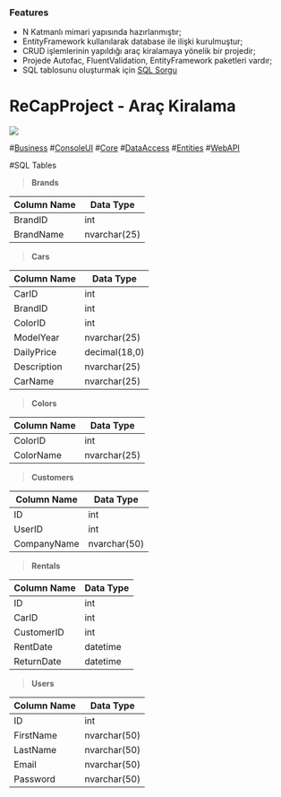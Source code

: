 ### Features

- N Katmanlı mimari yapısında hazırlanmıştır;
- EntityFramework kullanılarak database ile ilişki kurulmuştur;
- CRUD işlemlerinin yapıldığı araç kiralamaya yönelik bir projedir;
- Projede Autofac, FluentValidation, EntityFramework paketleri vardır;
- SQL tablosunu oluşturmak için [SQL Sorgu](https://github.com/MutlucanKarinca/ReCapProject/blob/main/SQLQuery.sql "SQL Sorgu")


# ReCapProject - Araç Kiralama

![](https://ouch-cdn.icons8.com/preview/263/d597caab-0c13-49be-88d8-b39ab8db1ac0.png)

#[Business](https://github.com/MutlucanKarinca/ReCapProject/tree/main/Business)
#[ConsoleUI](https://github.com/MutlucanKarinca/ReCapProject/tree/main/ConsoleUI )
#[Core](https://github.com/MutlucanKarinca/ReCapProject/tree/main/Core )
#[DataAccess](https://github.com/MutlucanKarinca/ReCapProject/tree/main/DataAccess)
#[Entities](https://github.com/MutlucanKarinca/ReCapProject/tree/main/Entities)
#[WebAPI](https://github.com/MutlucanKarinca/ReCapProject/tree/main/WebAPI)



#SQL Tables
> **Brands**
                    
Column Name  | Data Type
------------- | -------------
BrandID   | int
BrandName  | nvarchar(25)

> **Cars**

Column Name  | Data Type
------------- | -------------
CarID   | int
BrandID  | int
ColorID   | int
ModelYear  | nvarchar(25)
DailyPrice   | decimal(18,0)
Description  | nvarchar(25)
CarName  | nvarchar(25)

> **Colors**

Column Name  | Data Type
------------- | -------------
ColorID   | int
ColorName  | nvarchar(25)

> **Customers**

Column Name  | Data Type
------------- | -------------
ID   | int
UserID   | int
CompanyName  | nvarchar(50)

> **Rentals**

Column Name  | Data Type
------------- | -------------
ID   | int
CarID   | int
CustomerID  | int
RentDate   | datetime
ReturnDate  | datetime

> **Users**

Column Name  | Data Type
------------- | -------------
ID   | int
FirstName   | nvarchar(50)
LastName  | nvarchar(50)
Email   | nvarchar(50)
Password  | nvarchar(50)
